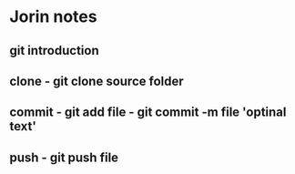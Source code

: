 # Jorin notes
## git introduction
## clone - git clone source folder
## commit - git add file - git commit -m file 'optinal text'
## push - git push file